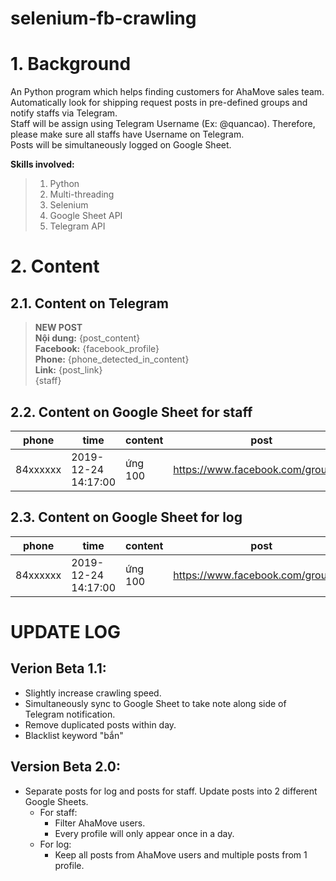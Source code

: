 # selenium-fb-crawling

# 1. Background
An Python program which helps finding customers for AhaMove sales team.<br>
Automatically look for shipping request posts in pre-defined groups and notify staffs via Telegram.<br>
Staff will be assign using Telegram Username (Ex: @quancao). Therefore, please make sure all staffs have Username on Telegram.<br>
Posts will be simultaneously logged on Google Sheet.

**Skills involved:**
> 1. Python
> 2. Multi-threading
> 3. Selenium
> 4. Google Sheet API
> 5. Telegram API

# 2. Content
## 2.1. Content on Telegram

> **NEW POST** <br>
> **Nội dung:** {post_content} <br>
> **Facebook:** {facebook_profile} <br>
> **Phone:** {phone_detected_in_content} <br>
> **Link:** {post_link} <br>
> {staff}

## 2.2. Content on Google Sheet for staff
|phone   |time               |content|post                               |profile                     |staff   |note|
|--------|-------------------|-------|-----------------------------------|----------------------------|--------|----|
|84xxxxxx|2019-12-24 14:17:00|ứng 100|https://www.facebook.com/groups/...|https://www.facebook.com/...|@quancao|good|

## 2.3. Content on Google Sheet for log
|phone   |time               |content|post                               |profile                     |staff   |note|
|--------|-------------------|-------|-----------------------------------|----------------------------|--------|----|
|84xxxxxx|2019-12-24 14:17:00|ứng 100|https://www.facebook.com/groups/...|https://www.facebook.com/...|@quancao|good|

# UPDATE LOG

## Verion Beta 1.1:
- Slightly increase crawling speed.
- Simultaneously sync to Google Sheet to take note along side of Telegram notification.
- Remove duplicated posts within day.
- Blacklist keyword "bắn"

## Version Beta 2.0:
- Separate posts for log and posts for staff. Update posts into 2 different Google Sheets.
    - For staff:
        - Filter AhaMove users.
        - Every profile will only appear once in a day.
    - For log:
        - Keep all posts from AhaMove users and multiple posts from 1 profile.